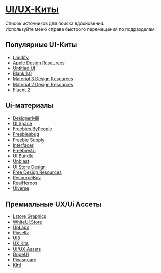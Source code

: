 # <u>UI/UX-Киты</u>
Список источников для поиска вдохновения. <br/> Используйте меню справа быстрого перемещения по подразделам.

## Популярные UI-Киты
- [Landify](https://landify.design/landify-ui/) <Badge type="warning" text="P" />
- [Apple Design Resources](https://developer.apple.com/design/resources/) <Badge type="info" text="F" />
- [Untitled UI](https://www.untitledui.com/) <Badge type="warning" text="P" />
- [Blank 1.0](https://craftwork.design/downloads/blank-1-0/) <Badge type="warning" text="P" />
- [Material 3 Design Resources](https://m3.material.io/) <Badge type="info" text="F" />
- [Material 2 Design Resources](https://m2.material.io/) <Badge type="info" text="F" />
- [Fluent 2](https://fluent2.microsoft.design/) <Badge type="info" text="F" />

## Ui-материалы
- [DesignerMill](https://www.designermill.com/) <Badge type="info" text="F" />
- [UI Space](https://uispace.net/) <Badge type="info" text="F" />
- [Freebies.ByPeople](https://freebies.bypeople.com/) <Badge type="info" text="F" />
- [Freebiesbug](https://freebiesbug.com/) <Badge type="info" text="F" />
- [Freebie Supply](https://freebiesupply.com/) <Badge type="info" text="F" />
- [Interfacer](https://interfacer.xyz/) <Badge type="info" text="F" />
- [FreebiesUI](https://freebiesui.com/) <Badge type="info" text="F" />
- [UI Bundle](https://uibundle.com/) <Badge type="info" text="F" />
- [Unblast](https://unblast.com/) <Badge type="info" text="F" />
- [UI Store Design](https://www.uistore.design/) <Badge type="info" text="F" />
- [Free Design Resources](https://freedesignresources.net/) <Badge type="info" text="F" />
- [ResourceBoy](https://resourceboy.com/) <Badge type="info" text="F" />
- [RealHeroos](https://realheroos.com/) <Badge type="info" text="F" />
- [Uiverse](https://uiverse.io/) <Badge type="info" text="F" />

## Премиальные UX/Ui Ассеты
- [Lstore Graphics](https://www.ls.graphics/) <Badge type="warning" text="P" />
- [WhiteUI.Store](https://gumroad.com/a/884214611) <Badge type="warning" text="P" />
- [UpLaps](https://www.uplabs.com/) <Badge type="tip" text="FP" />
- [Pixsellz](https://www.pixsellz.io/) <Badge type="tip" text="FP" />
- [UI8](https://ui8.net/) <Badge type="warning" text="P" />
- [UX Kits](https://uxkits.com/) <Badge type="warning" text="P" />
- [UI/UX Assets](https://uiuxassets.com/) <Badge type="warning" text="P" />
- [DopeUI](https://dopeui.co/) <Badge type="tip" text="FP" />
- [Pixasquare](https://pixasquare.com/) <Badge type="info" text="F" />
- [Kittl](https://www.kittl.com/) <Badge type="tip" text="FP" />

